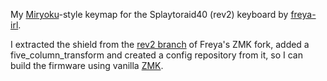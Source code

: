 My [Miryoku](https://github.com/manna-harbour/zmk-config)-style keymap for the Splaytoraid40 (rev2) keyboard by [freya-irl](https://github.com/freya-irl).

I extracted the shield from the [rev2 branch](https://github.com/freya-irl/zmk/tree/rev2qwerty/app/boards/shields/splaytoraid40) of Freya's ZMK fork, added a five_column_transform and created a config repository from it, so I can build the firmware using vanilla [ZMK](https://github.com/zmkfirmware/zmk).